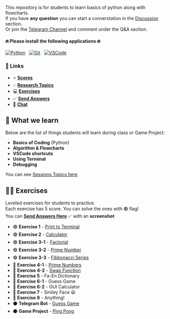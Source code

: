 This repository is for students to learn basics of python along with flowcharts.  
If you have **any question** you can start a converstation in the [Discussion](https://github.com/hayyaun/kids/discussions) section.  
Or join the [Telegram Channel](https://t.me/nodetcode) and comment under the Q&A section.

#### 🔥 Please install the following applications 🔥

[![Python](https://img.shields.io/badge/Python-FFD43B?style=for-the-badge&logo=python&logoColor=blue)](https://www.python.org/downloads/release/python-3130/) &nbsp; [![Git](https://img.shields.io/badge/GIT-E44C30?style=for-the-badge&logo=git&logoColor=white)](https://git-scm.com/downloads) &nbsp; [![VSCode](https://img.shields.io/badge/VSCode-0078D4?style=for-the-badge&logo=visual%20studio%20code&logoColor=white)](https://code.visualstudio.com/)

### 🔗 Links

- ⭐ [**Scores**](/SCORES.md)
- 💡 [**Research Topics**](/RESEARCH.md)
- 💻 [**Exercises**](#-exercises)
- ✅ [**Send Answers**](https://github.com/hayyaun/kids/discussions/4)
- 💬 [**Chat**](https://github.com/hayyaun/kids/discussions/1)

## 🧠 What we learn

Below are the list of things students will learn during class or Game Project:

- **Basics of Coding** (Python)
- **Algorithm & Flowcharts**
- **VSCode shortcuts**
- **Using Terminal**
- **Debugging**

You can see [Sessions Topics here](/sessions/TOPICS.md)

## 🧑‍💻 Exercises

Leveled exercises for students to practice.  
Each exercise has 5 score. You can solve the ones with 🟢 flag!  
You can [**Send Answers Here**](https://github.com/hayyaun/kids/discussions/4) ✅ with an **screenshot**

- 🟢 **Exercise 1** - [Print to Terminal](/exercises/helps/exercise-1.md)
- 🟢 **Exercise 2** - [Calculator](/exercises/helps/exercise-2.md)
- 🟢 **Exercise 3-1** - [Factorial](/exercises/helps/exercise-3-1.md)
- 🟢 **Exercise 3-2** - [Prime Number](/exercises/helps/exercise-3-2.md)
- 🟢 **Exercise 3-3** - [Fibbonacci Series](/exercises/helps/exercise-3-3.md)
- 🔴 **Exercise 4-1** - [Prime Numbers](/exercises/helps/exercise-4-1.md)
- 🔴 **Exercise 4-2** - [Swap Function](/exercises/helps/exercise-4-2.md)
- 🔴 **Exercise 5** - Fa-En Dictionary
- 🔴 **Exercise 6-1** - Guess Game
- 🔴 **Exercise 6-2** - GUI Calculator
- 🔴 **Exercise 7** - Smiley Face 😃
- 🔴 **Exercise 8** - Anything!
- ⚫️ **Telegram Bot** - [Guess Game](/projects/guess-bot/)
- ⚫️ **Game Project** - [Ping Pong](/projects/ping-pong/)
